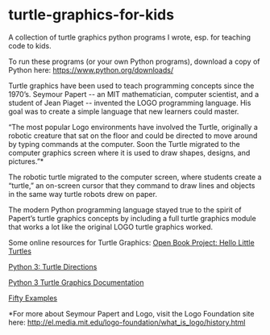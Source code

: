 # turtle-graphics-for-kids
A collection of turtle graphics python programs I wrote, esp. for teaching code to kids. 

To run these programs (or your own Python programs), download a copy of Python here: https://www.python.org/downloads/

Turtle graphics have been used to teach programming concepts since the 1970’s. Seymour Papert -- an MIT mathematician, computer scientist, and a student of Jean Piaget -- invented the LOGO programming language. His goal was to create a simple language that new learners could master.

“The most popular Logo environments have involved the Turtle, originally a robotic creature that sat on the floor and could be directed to move around by typing commands at the computer. Soon the Turtle migrated to the computer graphics screen where it is used to draw shapes, designs, and pictures.”*

The robotic turtle migrated to the computer screen, where students create a “turtle,” an on-screen cursor that they command to draw lines and objects in the same way turtle robots drew on paper.

The modern Python programming language stayed true to the spirit of Papert’s turtle graphics concepts by including a full turtle graphics module that works a lot like the original LOGO turtle graphics worked.

Some online resources for Turtle Graphics:
[Open Book Project: Hello Little Turtles](http://openbookproject.net/thinkcs/python/english3e/hello_little_turtles.html)

[Python 3: Turtle Directions](http://www.eg.bucknell.edu/~hyde/Python3/TurtleDirections.html)

[Python 3 Turtle Graphics Documentation](https://docs.python.org/3.1/library/turtle.html)

[Fifty Examples](https://fiftyexamples.readthedocs.org/en/latest/turtle.html)

*For more about Seymour Papert and Logo, visit the Logo Foundation site here: http://el.media.mit.edu/logo-foundation/what_is_logo/history.html

